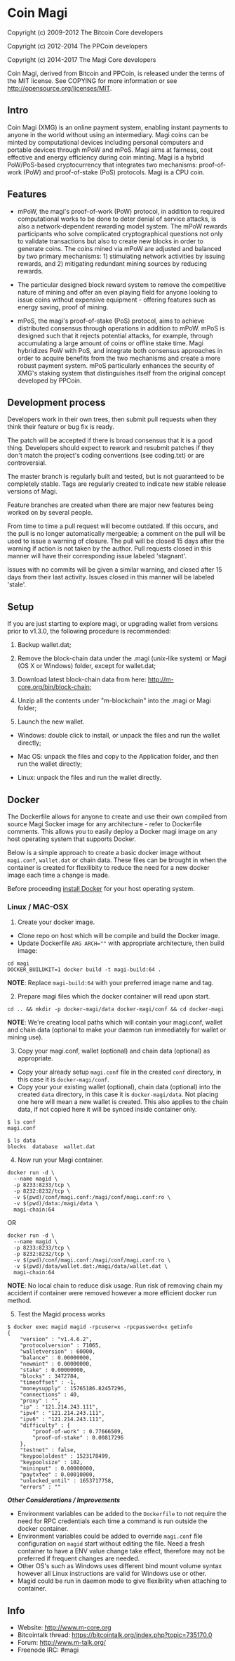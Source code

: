 Coin Magi
====================

Copyright (c) 2009-2012 The Bitcoin Core developers

Copyright (c) 2012-2014 The PPCoin developers

Copyright (c) 2014-2017 The Magi Core developers

Coin Magi, derived from Bitcoin and PPCoin, is released under the terms of 
the MIT license. See COPYING for more information or see 
http://opensource.org/licenses/MIT.

Intro
---------------------
Coin Magi (XMG) is an online payment system, enabling instant payments to anyone in the world without using an intermediary. Magi coins can be minted by computational devices including personal computers and portable devices through mPoW and mPoS. Magi aims at fairness, cost effective and energy efficiency during coin minting. Magi is a hybrid PoW/PoS-based cryptocurrency that integrates two mechanisms: proof-of-work (PoW) and proof-of-stake (PoS) protocols. Magi is a CPU coin. 

Features
---------------------
- mPoW, the magi's proof-of-work (PoW) protocol, in addition to required computational works to be done to deter denial of service attacks, is also a network-dependent rewarding model system. The mPoW rewards participants who solve complicated cryptographical questions not only to validate transactions but also to create new blocks in order to generate coins. The coins mined via mPoW are adjusted and balanced by two primary mechanisms: 1) stimulating network activities by issuing rewards, and 2) mitigating redundant mining sources by reducing rewards.

- The particular designed block reward system to remove the competitive nature of 
mining and offer an even playing field for anyone looking to issue coins 
without expensive equipment - offering features such as energy saving, proof of 
mining.

- mPoS, the magi's proof-of-stake (PoS) protocol, aims to achieve distributed consensus through operations in addition to mPoW. mPoS is designed such that it rejects potential attacks, for example, through accumulating a large amount of coins or offline stake time. Magi hybridizes PoW with PoS, and integrate both consensus approaches in order to acquire benefits from the two mechanisms and create a more robust payment system. mPoS particularly enhances the security of XMG's staking system that distinguishes itself from the original concept developed by PPCoin. 

Development process
---------------------

Developers work in their own trees, then submit pull requests when
they think their feature or bug fix is ready.

The patch will be accepted if there is broad consensus that it is a
good thing.  Developers should expect to rework and resubmit patches
if they don't match the project's coding conventions (see coding.txt)
or are controversial.

The master branch is regularly built and tested, but is not guaranteed
to be completely stable. Tags are regularly created to indicate new
stable release versions of Magi.

Feature branches are created when there are major new features being
worked on by several people.

From time to time a pull request will become outdated. If this occurs, and
the pull is no longer automatically mergeable; a comment on the pull will
be used to issue a warning of closure. The pull will be closed 15 days
after the warning if action is not taken by the author. Pull requests closed
in this manner will have their corresponding issue labeled 'stagnant'.

Issues with no commits will be given a similar warning, and closed after
15 days from their last activity. Issues closed in this manner will be 
labeled 'stale'.

Setup
---------------------
If you are just starting to explore magi, or upgrading wallet from versions prior to v1.3.0, the following procedure is recommended:  

1) Backup wallet.dat;

2) Remove the block-chain data under the .magi (unix-like system) or Magi (OS X or Windows) folder, except for wallet.dat;

3) Download latest block-chain data from here: http://m-core.org/bin/block-chain;

4) Unzip all the contents under "m-blockchain" into the .magi or Magi folder;

5) Launch the new wallet. 

- Windows: double click to install, or unpack the files and run the wallet directly;

- Mac OS: unpack the files and copy to the Application folder, and then run the wallet directly;

- Linux: unpack the files and run the wallet directly. 

Docker
---------------------
The Dockerfile allows for anyone to create and use their own compiled from source Magi Socker image for any architecture - refer to Dockerfile comments.
This allows you to easily deploy a Docker magi image on any host operating system that supports Docker.

Below is a simple approach to create a basic docker image without `magi.conf`, `wallet.dat` or chain data. These files can be brought in when the container is created for flexilibity to reduce the need for a new docker image each time a change is made.

Before proceeding [install Docker](https://docs.docker.com/get-docker/) for your host operating system.

### Linux / MAC-OSX

1. Create your docker image.

  - Clone repo on host which will be compile and build the Docker image.
  - Update Dockerfile `ARG ARCH=""` with appropriate architecture, then build image:

```
cd magi
DOCKER_BUILDKIT=1 docker build -t magi-build:64 .
```

  **NOTE**: Replace `magi-build:64` with your preferred image name and tag.

2. Prepare magi files which the docker container will read upon start.

`cd .. && mkdir -p docker-magi/data docker-magi/conf && cd docker-magi`

  **NOTE**: We're creating local paths which will contain your magi.conf, wallet and chain data (optional to make your daemon run immediately for wallet or mining use).

3. Copy your magi.conf, wallet (optional) and chain data (optional) as appropriate.

  - Copy your already setup `magi.conf` file in the created `conf` directory, in this case it is `docker-magi/conf`.
  - Copy your your existing wallet (optional), chain data (optional) into the created `data` directory, in this case it is `docker-magi/data`. Not placing one here will mean a new wallet is created. This also applies to the chain data, if not copied here it will be synced inside container only.

```
$ ls conf
magi.conf

$ ls data
blocks  database  wallet.dat
```

4. Now run your Magi container.

```
docker run -d \
  --name magid \
  -p 8233:8233/tcp \
  -p 8232:8232/tcp \
  -v $(pwd)/conf/magi.conf:/magi/conf/magi.conf:ro \
  -v $(pwd)/data:/magi/data \
  magi-chain:64
```
OR
```
docker run -d \
  --name magid \
  -p 8233:8233/tcp \
  -p 8232:8232/tcp \
  -v $(pwd)/conf/magi.conf:/magi/conf/magi.conf:ro \
  -v $(pwd)/data/wallet.dat:/magi/data/wallet.dat \
  magi-chain:64
```
  **NOTE**: No local chain to reduce disk usage. Run risk of removing chain my accident if container were removed however a more efficient docker run method.

5. Test the Magid process works

```
$ docker exec magid magid -rpcuser=x -rpcpassword=x getinfo
{
    "version" : "v1.4.6.2",
    "protocolversion" : 71065,
    "walletversion" : 60000,
    "balance" : 0.00000000,
    "newmint" : 0.00000000,
    "stake" : 0.00000000,
    "blocks" : 3472784,
    "timeoffset" : -1,
    "moneysupply" : 15765186.82457296,
    "connections" : 40,
    "proxy" : "",
    "ip" : "121.214.243.111",
    "ipv4" : "121.214.243.111",
    "ipv6" : "121.214.243.111",
    "difficulty" : {
        "proof-of-work" : 0.77666509,
        "proof-of-stake" : 0.00817296
    },
    "testnet" : false,
    "keypoololdest" : 1523178499,
    "keypoolsize" : 102,
    "mininput" : 0.00000000,
    "paytxfee" : 0.00010000,
    "unlocked_until" : 1653717758,
    "errors" : ""
```

***Other Considerations / Improvements***

  - Environment variables can be added to the `Dockerfile` to not require the need for RPC credentials each time a command is run outside the docker container.
  - Environment variables could be added to override `magi.conf` file configuration on `magid` start without editing the file. Need a fresh container to have a ENV value change take effect, therefore may not be preferred if frequent changes are needed.
  - Other OS's such as Windows uses different bind mount volume syntax however all Linux instructions are valid for Windows use or other.
  - Magid could be run in daemon mode to give flexibility when attaching to container.


Info
---------------------
- Website: http://www.m-core.org
- Bitcointalk thread: https://bitcointalk.org/index.php?topic=735170.0
- Forum: http://www.m-talk.org/
- Freenode IRC: #magi
